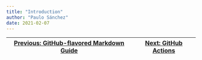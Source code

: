 ```yaml
---
title: "Introduction"
author: "Paulo Sánchez"
date: 2021-02-07
---
```


[Previous: GitHub-flavored Markdown Guide](https://erlete.github.io/github-customization-guide/guides/markdown-guide.html) | [Next: GitHub Actions](https://erlete.github.io/github-customization-guide/guides/actions-guide.html)
--- | ---
